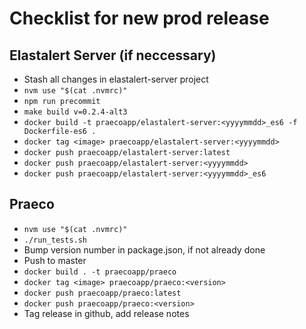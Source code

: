 # Checklist for new prod release

## Elastalert Server (if neccessary)

- Stash all changes in elastalert-server project
- `nvm use "$(cat .nvmrc)"`
- `npm run precommit`
- `make build v=0.2.4-alt3`
- `docker build -t praecoapp/elastalert-server:<yyyymmdd>_es6 -f Dockerfile-es6 .`
- `docker tag <image> praecoapp/elastalert-server:<yyyymmdd>`
- `docker push praecoapp/elastalert-server:latest`
- `docker push praecoapp/elastalert-server:<yyyymmdd>`
- `docker push praecoapp/elastalert-server:<yyyymmdd>_es6`

## Praeco

- `nvm use "$(cat .nvmrc)"`
- `./run_tests.sh`
- Bump version number in package.json, if not already done
- Push to master
- `docker build . -t praecoapp/praeco`
- `docker tag <image> praecoapp/praeco:<version>`
- `docker push praecoapp/praeco:latest`
- `docker push praecoapp/praeco:<version>`
- Tag release in github, add release notes
